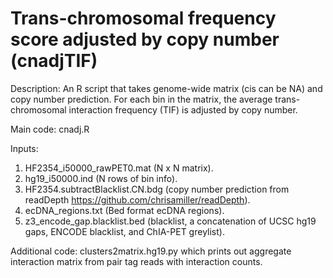 # Trans-chromosomal frequency score adjusted by copy number (cnadjTIF)


Description:  An R script that takes genome-wide matrix (cis can be NA) and copy number prediction. For each bin in the matrix, 
the average trans-chromosomal interaction frequency (TIF) is adjusted by copy number. 


Main code: cnadj.R  


Inputs: 
1) HF2354_i50000_rawPET0.mat (N x N matrix). 
2) hg19_i50000.ind (N rows of bin info).
3) HF2354.subtractBlacklist.CN.bdg (copy number prediction from readDepth https://github.com/chrisamiller/readDepth).
4) ecDNA_regions.txt (Bed format ecDNA regions).
5) z3_encode_gap.blacklist.bed (blacklist, a concatenation of UCSC hg19 gaps, ENCODE blacklist, and ChIA-PET greylist).


Additional code: clusters2matrix.hg19.py which prints out aggregate interaction matrix from pair tag reads with interaction counts.


